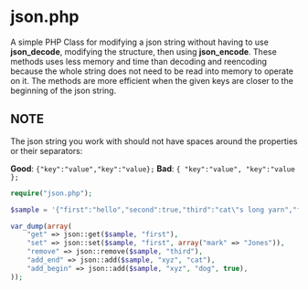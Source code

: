 # json.php

A simple PHP Class for modifying a json string without having to use **json_decode**, modifying the structure, then using **json_encode**. These methods uses less memory and time than decoding and reencoding because the whole string does not need to be read into memory to operate on it. The methods are more efficient when the given keys are closer to the beginning of the json string.

## NOTE

The json string you work with should not have spaces around the properties or their separators:

**Good**: ```{"key":"value","key":"value};```
**Bad**: ```{ "key":"value", "key":"value };```


```php
require("json.php");

$sample = '{"first":"hello","second":true,"third":"cat\"s long yarn","fourth":22}';

var_dump(array(
    "get" => json::get($sample, "first"),
    "set" => json::set($sample, "first", array("mark" => "Jones")),
    "remove" => json::remove($sample, "third"),
    "add_end" => json::add($sample, "xyz", "cat"),
    "add_begin" => json::add($sample, "xyz", "dog", true),
));
```
